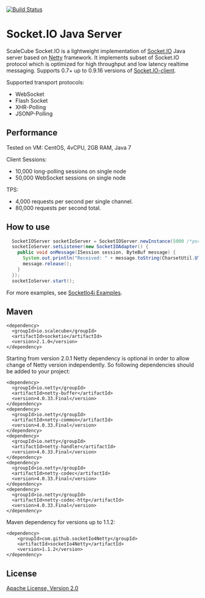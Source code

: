 [![Build Status](https://travis-ci.org/scalecube/socketio.svg?branch=master)](https://travis-ci.org/scalecube/socketio)

Socket.IO Java Server
=======================
 
ScaleCube Socket.IO is a lightweight implementation of [Socket.IO](http://socket.io) Java server based on 
[Netty](http://netty.io) framework. It implements subset of Socket.IO protocol which is optimized for high 
throughput and low latency realtime messaging. Supports 0.7+ up to 0.9.16 versions of 
[Socket.IO-client](https://github.com/socketio/socket.io-client/tree/0.9). 

Supported transport protocols:
* WebSocket
* Flash Socket
* XHR-Polling
* JSONP-Polling

Performance
-----------------------
Tested on VM: CentOS, 4vCPU, 2GB RAM, Java 7

Client Sessions:
- 10,000 long-polling sessions on single node
- 50,000 WebSocket    sessions on single node

TPS:
- 4,000 requests per second per single channel.
- 80,000 requests per second total.

How to use
-----------------------

``` java
  SocketIOServer socketIoServer = SocketIOServer.newInstance(5000 /*port*/);
  socketIoServer.setListener(new SocketIOAdapter() {
    public void onMessage(ISession session, ByteBuf message) {
      System.out.println("Received: " + message.toString(CharsetUtil.UTF_8));
      message.release();
    }
  });
  socketIoServer.start();
```

For more examples, see [SocketIo4j Examples](https://github.com/scalecube/socketio-examples). 

Maven
---------------------- 

``` maven
<dependency>
  <groupId>io.scalecube</groupId>
  <artifactId>socketio</artifactId>
  <version>2.1.0</version>
</dependency>
```

Starting from version 2.0.1 Netty dependency is optional in order to allow change of Netty version independently. 
So following dependencies should be added to your project:

``` maven
<dependency>
  <groupId>io.netty</groupId>
  <artifactId>netty-buffer</artifactId>
  <version>4.0.33.Final</version>
</dependency>
<dependency>
  <groupId>io.netty</groupId>
  <artifactId>netty-common</artifactId>
  <version>4.0.33.Final</version>
</dependency>
<dependency>
  <groupId>io.netty</groupId>
  <artifactId>netty-handler</artifactId>
  <version>4.0.33.Final</version>
</dependency>
<dependency>
  <groupId>io.netty</groupId>
  <artifactId>netty-codec</artifactId>
  <version>4.0.33.Final</version>
</dependency>
<dependency>
  <groupId>io.netty</groupId>
  <artifactId>netty-codec-http</artifactId>
  <version>4.0.33.Final</version>
</dependency>
```

Maven dependency for versions up to 1.1.2:
 
``` maven
<dependency>
	<groupId>com.github.socketIo4Netty</groupId>
	<artifactId>socketIo4Netty</artifactId>
	<version>1.1.2</version>
</dependency>
``` 

License
----------------------
[Apache License, Version 2.0](https://github.com/scalecube/socketio/blob/master/LICENSE.txt)
